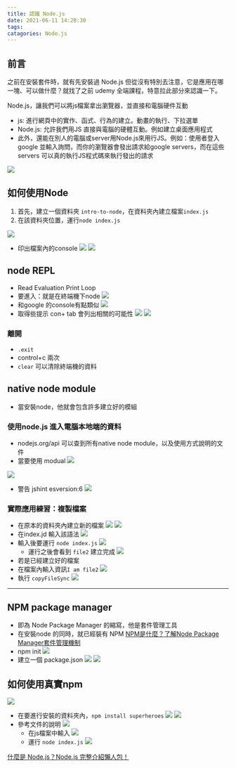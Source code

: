 ```yaml
---
title: 認識 Node.js
date: 2021-06-11 14:28:30
tags:
catagories: Node.js
---
```

## 前言
  之前在安裝套件時，就有先安裝過 Node.js 但從沒有特別去注意，它是應用在哪一塊、可以做什麼？就找了之前 udemy 全端課程，特意拉此部分來認識一下。

Node.js，讓我們可以將js檔案拿出瀏覽器，並直接和電腦硬件互動
* js: 進行網頁中的實作、函式、行為的建立。動畫的執行、下拉選單
* Node.js: 允許我們用JS 直接與電腦的硬體互動。例如建立桌面應用程式
* 此外，還能在別人的電腦或server用Node.js來用行JS。例如：使用者登入 google 並輸入詢問，而你的瀏覽器會發出請求給google servers，而在這些servers 可以真的執行JS程式碼來執行發出的請求

![](https://i.imgur.com/49D3LbW.png)

## 如何使用Node
1. 首先，建立一個資料夾 `intro-to-node`，在資料夾內建立檔案`index.js`
2. 在該資料夾位置，運行``node index.js``

![](https://i.imgur.com/fsgHKd8.png)
* 印出檔案內的console
![](https://i.imgur.com/bptXcfu.png)
![](https://i.imgur.com/QQ1BXXI.png)


## node REPL
* Read Evaluation Print Loop
* 要進入：就是在終端機下node
![](https://i.imgur.com/gomqsjQ.png)
* 和google 的console有點類似
![](https://i.imgur.com/hOMWtn5.png)
* 取得些提示 con+ tab 會列出相關的可能性
![](https://i.imgur.com/ijg4eJg.png)
![](https://i.imgur.com/36ZOTYu.png)
### 離開
* `.exit`
* control+c 兩次
* `clear` 可以清除終端機的資料
## native node module
* 當安裝node，他就會包含許多建立好的模組
### 使用node.js 進入電腦本地端的資料
* nodejs.org/api 可以查到所有native node module，以及使用方式說明的文件
* 當要使用 modual
![](https://i.imgur.com/eIDZjer.png)

![](https://i.imgur.com/DDWBxTn.png)
* 警告 jshint esversion:6
![](https://i.imgur.com/zdRpkQ4.png)

### 實際應用練習：複製檔案
* 在原本的資料夾內建立新的檔案
![](https://i.imgur.com/ndvRf3A.png)
![](https://i.imgur.com/24EYw4k.png)
* 在index.jd 輸入該語法
![](https://i.imgur.com/0oGOWsV.png)
* 輸入後要運行 `node index.js`
![](https://i.imgur.com/hCsZbOF.png)
    * 運行之後會看到 `file2` 建立完成
![](https://i.imgur.com/YR3MLWP.png)
* 若是已經建立好的檔案
* 在檔案內輸入資訊`I am file2`
![](https://i.imgur.com/9ODoKY5.png)
* 執行 `copyFileSync`
![](https://i.imgur.com/Jae1spC.png)

---
## NPM package manager
* 即為 Node Package Manager 的縮寫，他是套件管理工具
* 在安裝node 的同時，就已經裝有 NPM
[NPM是什麼？了解Node Package Manager套件管理機制](https://tw.alphacamp.co/blog/npm-node-package-manager)
* npm init
![](https://i.imgur.com/75YtfQR.png)
* 建立一個 package.json
![](https://i.imgur.com/HdtTW6p.png)
![](https://i.imgur.com/eHkTGKZ.png)

## 如何使用真實npm
![](https://i.imgur.com/OQ0764J.png)
* 在要進行安裝的資料夾內，`npm install superheroes`
![](https://i.imgur.com/05qxzDJ.png)
![](https://i.imgur.com/XOlgK2J.png)
* 參考文件的說明
![](https://i.imgur.com/6xrdtZG.png)
    * 在js檔案中輸入
![](https://i.imgur.com/87emqhz.png)
    * 運行 `node index.js`
![](https://i.imgur.com/F9f6Qzj.png)


[什麼是 Node.js？Node.js 完整介紹懶人包！](https://blog.hiskio.com/what-is-node-js/)
